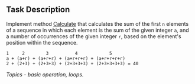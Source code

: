 ## Task Description ##

Implement method [Calculate](ArithmeticSequenceTask/ArithmeticSequence.cs#L7) that calculates the sum of the first `n` elements of a sequence in which each element is the sum of the given integer `a`, and a number of occurrences of the given integer `r`, based on the element's position within the sequence.

```
1     2        3          4            5
a + (a+r) + (a+r+r) + (a+r+r+r) + (a+r+r+r+r) 
2 + (2+3) + (2+3+3) + (2+3+3+3) + (2+3+3+3+3) = 40
```

*Topics - basic operation, loops.*